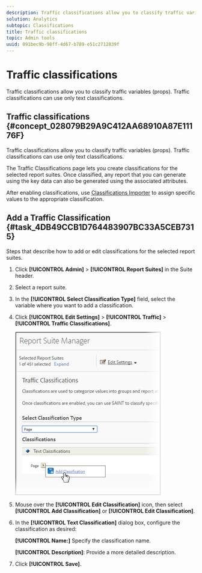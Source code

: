 ```yaml
---
description: Traffic classifications allow you to classify traffic variables (props). Traffic classifications can use only text classifications.
solution: Analytics
subtopic: Classifications
title: Traffic classifications
topic: Admin tools
uuid: 091bec9b-98ff-4d67-b789-e51c2712839f
---
```


# Traffic classifications

Traffic classifications allow you to classify traffic variables (props). Traffic classifications can use only text classifications.

## Traffic classifications {#concept_028079B29A9C412AA68910A87E11176F}

Traffic classifications allow you to classify traffic variables (props). Traffic classifications can use only text classifications.

The Traffic Classifications page lets you create classifications for the selected report suites. Once classified, any report that you can generate using the key data can also be generated using the associated attributes.

After enabling classifications, use [Classifications Importer](/help/components/c-classifications2/c-classifications-importer/c-working-with-saint.md) to assign specific values to the appropriate classification.

## Add a Traffic Classification {#task_4DB49CCB1D764483907BC33A5CEB7315}

<!-- 

t_classification_add_traffic.xml

 -->

Steps that describe how to add or edit classifications for the selected report suites.

1. Click **[!UICONTROL Admin]** > **[!UICONTROL Report Suites]** in the Suite header.
1. Select a report suite.
1. In the **[!UICONTROL Select Classification Type]** field, select the variable where you want to add a classification.
1. Click **[!UICONTROL Edit Settings]** > **[!UICONTROL Traffic]** > **[!UICONTROL Traffic Classifications]**.

   ![Step Info](assets/traffic-classification.png)

1. Mouse over the **[!UICONTROL Edit Classification]** icon, then select **[!UICONTROL Add Classification]** or **[!UICONTROL Edit Classification]**.
1. In the **[!UICONTROL Text Classification]** dialog box, configure the classification as desired:

   **[!UICONTROL Name:]** Specify the classification name.

   **[!UICONTROL Description]**: Provide a more detailed description.
1. Click **[!UICONTROL Save]**.
